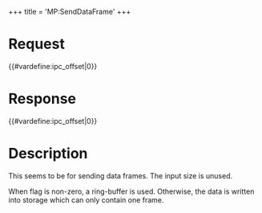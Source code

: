 +++
title = 'MP:SendDataFrame'
+++

# Request

{{#vardefine:ipc_offset\|0}}

# Response

{{#vardefine:ipc_offset\|0}}

# Description

This seems to be for sending data frames. The input size is unused.

When flag is non-zero, a ring-buffer is used. Otherwise, the data is
written into storage which can only contain one frame.